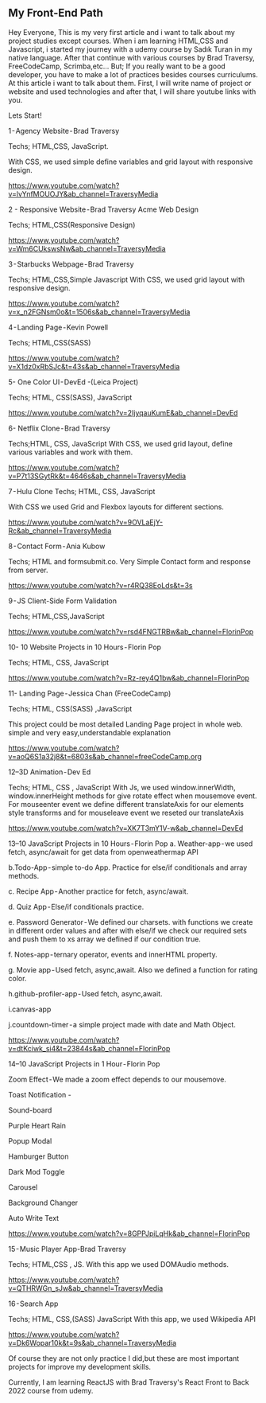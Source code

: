 ## My Front-End Path

Hey Everyone,
This is my very first article and i want to talk about my project studies except courses. When i am learning HTML,CSS and Javascript, i started my journey with a udemy course by Sadık Turan in my native language. After that continue with various courses by Brad Traversy, FreeCodeCamp, Scrimba,etc… But; If you really want to be a good developer, you have to make a lot of practices besides courses curriculums. At this article i want to talk about them.
First, I will write name of project or website and used technologies and after that, I will share youtube links with you.

Lets Start!

1 - Agency Website - Brad Traversy

Techs; HTML,CSS, JavaScript.

With CSS, we used simple define variables and grid layout with responsive design.

https://www.youtube.com/watch?v=lvYnfMOUOJY&ab_channel=TraversyMedia

2 - Responsive Website - Brad Traversy Acme Web Design

Techs; HTML,CSS(Responsive Design)

https://www.youtube.com/watch?v=Wm6CUkswsNw&ab_channel=TraversyMedia

3 - Starbucks Webpage - Brad Traversy

Techs; HTML,CSS,Simple Javascript
With CSS, we used grid layout with responsive design.

https://www.youtube.com/watch?v=x_n2FGNsm0o&t=1506s&ab_channel=TraversyMedia

4 - Landing Page - Kevin Powell

Techs; HTML,CSS(SASS)

https://www.youtube.com/watch?v=X1dz0xRbSJc&t=43s&ab_channel=TraversyMedia

5- One Color UI - DevEd -(Leica Project)

Techs; HTML, CSS(SASS), JavaScript

https://www.youtube.com/watch?v=2IjyqauKumE&ab_channel=DevEd

6- Netflix Clone - Brad Traversy

Techs;HTML, CSS, JavaScript
With CSS, we used grid layout, define various variables and work with them.

https://www.youtube.com/watch?v=P7t13SGytRk&t=4646s&ab_channel=TraversyMedia

7 - Hulu Clone
Techs; HTML, CSS, JavaScript

With CSS we used Grid and Flexbox layouts for different sections.

https://www.youtube.com/watch?v=9OVLaEjY-Rc&ab_channel=TraversyMedia

8 - Contact Form - Ania Kubow

Techs; HTML and formsubmit.co. Very Simple Contact form and response from server.

https://www.youtube.com/watch?v=r4RQ38EoLds&t=3s

9 - JS Client-Side Form Validation

Techs; HTML,CSS,JavaScript

https://www.youtube.com/watch?v=rsd4FNGTRBw&ab_channel=FlorinPop

10- 10 Website Projects in 10 Hours - Florin Pop

Techs; HTML, CSS, JavaScript

https://www.youtube.com/watch?v=Rz-rey4Q1bw&ab_channel=FlorinPop

11- Landing Page - Jessica Chan (FreeCodeCamp)

Techs; HTML, CSS(SASS) ,JavaScript

This project could be most detailed Landing Page project in whole web. simple and very easy,understandable explanation

https://www.youtube.com/watch?v=aoQ6S1a32j8&t=6803s&ab_channel=freeCodeCamp.org

12–3D Animation - Dev Ed

Techs; HTML, CSS , JavaScript
With Js, we used window.innerWidth, window.innerHeight methods for give rotate effect when mousemove event. For mouseenter event we define different translateAxis for our elements style transforms and for mouseleave event we reseted our translateAxis

https://www.youtube.com/watch?v=XK7T3mY1V-w&ab_channel=DevEd

13–10 JavaScript Projects in 10 Hours - Florin Pop
a. Weather-app - we used fetch, async/await for get data from openweathermap API

b.Todo-App - simple to-do App. Practice for else/if conditionals and array methods.

c. Recipe App - Another practice for fetch, async/await.

d. Quiz App - Else/if conditionals practice.

e. Password Generator - We defined our charsets. with functions we create in different order values and after with else/if we check our required sets and push them to xs array we defined if our condition true.

f. Notes-app - ternary operator, events and innerHTML property.

g. Movie app - Used fetch, async,await. Also we defined a function for rating color.

h.github-profiler-app - Used fetch, async,await.

i.canvas-app

j.countdown-timer - a simple project made with date and Math Object.


https://www.youtube.com/watch?v=dtKciwk_si4&t=23844s&ab_channel=FlorinPop

14–10 JavaScript Projects in 1 Hour - Florin Pop

Zoom Effect - We made a zoom effect depends to our mousemove.

Toast Notification -

Sound-board

Purple Heart Rain

Popup Modal

Hamburger Button

Dark Mod Toggle

Carousel

Background Changer

Auto Write Text


https://www.youtube.com/watch?v=8GPPJpiLqHk&ab_channel=FlorinPop

15 - Music Player App-Brad Traversy

Techs; HTML,CSS , JS.
With this app we used DOMAudio methods.

https://www.youtube.com/watch?v=QTHRWGn_sJw&ab_channel=TraversyMedia

16 - Search App

Techs; HTML, CSS,(SASS) JavaScript
With this app, we used Wikipedia API

https://www.youtube.com/watch?v=Dk6Wopar10k&t=9s&ab_channel=TraversyMedia


Of course they are not only practice I did,but these are most important projects for improve my development skills.

Currently, I am learning ReactJS with Brad Traversy's React Front to Back 2022 course from udemy.
